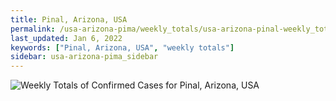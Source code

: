 ```yaml
---
title: Pinal, Arizona, USA
permalink: /usa-arizona-pima/weekly_totals/usa-arizona-pinal-weekly_totals.html
last_updated: Jan 6, 2022
keywords: ["Pinal, Arizona, USA", "weekly totals"]
sidebar: usa-arizona-pima_sidebar
---
```


![Weekly Totals of Confirmed Cases for Pinal, Arizona, USA](/covid_tracker/images/graphs/usa-arizona-pinal-weekly_totals_graph.png)

